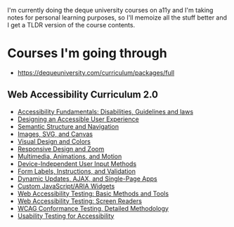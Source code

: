 I'm currently doing the deque university courses on a11y and I'm taking notes for personal learning purposes, so I'll memoize all the stuff better and I get a TLDR version of the course contents.

# Courses I'm going through

- https://dequeuniversity.com/curriculum/packages/full

## Web Accessibility Curriculum 2.0

- [Accessibility Fundamentals: Disabilities, Guidelines and laws](fundamentals)
- [Designing an Accessible User Experience](accessible-ux-design)
- [Semantic Structure and Navigation](semantic-structure-and-navigation)
- [Images, SVG, and Canvas](images-svg-canvas)
- [Visual Design and Colors](visual-design-and-colors)
- [Responsive Design and Zoom](responsive-design-and-zoom)
- [Multimedia, Animations, and Motion](multimedia-animations-and-motion)
- [Device-Independent User Input Methods](device-independent-user-input-methods)
- [Form Labels, Instructions, and Validation](form-labels-instructions-validation)
- [Dynamic Updates, AJAX, and Single-Page Apps](dynamic-updates-ajax-spa)
- [Custom JavaScript/ARIA Widgets](custom-js-aria-widgets)
- [Web Accessibility Testing: Basic Methods and Tools](web-a11y-testing-basic-methods-and-tools)
- [Web Accessibility Testing: Screen Readers]()
- [WCAG Conformance Testing, Detailed Methodology]()
- [Usability Testing for Accessibility]()

